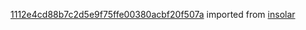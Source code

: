 [1112e4cd88b7c2d5e9f75ffe00380acbf20f507a](https://github.com/insolar/insolar/commit/1112e4cd88b7c2d5e9f75ffe00380acbf20f507a) imported from [insolar](https://github.com/insolar/insolar)
